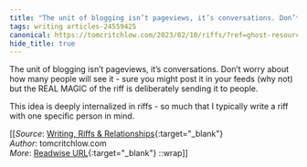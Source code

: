 ```yaml
---
title: "The unit of blogging isn’t pageviews, it’s conversations. Don’t worry ..."
tags: writing articles-24559425
canonical: https://tomcritchlow.com/2023/02/10/riffs/?ref=ghost-resources
hide_title: true
---
```


The unit of blogging isn’t pageviews, it’s conversations. Don’t worry about how many people will see it - sure you might post it in your feeds (why not) but the REAL MAGIC of the riff is deliberately sending it to people.

This idea is deeply internalized in riffs - so much that I typically write a riff with one specific person in mind.


[[_Source_: [Writing, Riffs & Relationships](https://tomcritchlow.com/2023/02/10/riffs/?ref=ghost-resources){:target="_blank"}<br>
_Author_: tomcritchlow.com<br>
_More_: [Readwise URL](https://readwise.io/open/478994368){:target="_blank"}
::wrap]]
